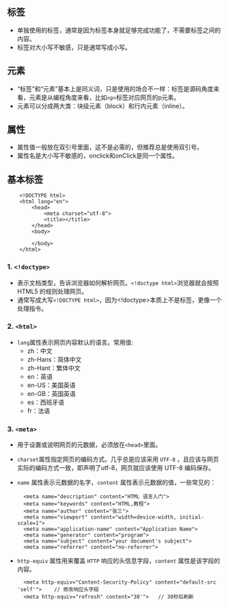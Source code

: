 ## 标签
* 单独使用的标签，通常是因为标签本身就足够完成功能了，不需要标签之间的内容。
* 标签对大小写不敏感，只是通常写成小写。

## 元素
* “标签”和“元素”基本上是同义词，只是使用的场合不一样：标签是源码角度来看，元素是从编程角度来看，比如`<p>`标签对应网页的p元素。
* 元素可以分成两大类：块级元素（block）和行内元素（inline）。

## 属性
* 属性值一般放在双引号里面，这不是必需的，但推荐总是使用双引号。
* 属性名是大小写不敏感的，onclick和onClick是同一个属性。

## 基本标签
        <!DOCTYPE html>
        <html lang="en">
            <head>
                <meta charset="utf-8">
                <title></title>
            </head>
            <body>

            </body>
        </html>

### 1. `<!doctype>`
* 表示文档类型，告诉浏览器如何解析网页。`<!doctype html>`浏览器就会按照 HTML5 的规则处理网页。
* 通常写成大写`<!DOCTYPE html>`，因为<!doctype>本质上不是标签，更像一个处理指令。

### 2. `<html>`
* `lang`属性表示网页内容默认的语言。常用值:
  * zh：中文
  * zh-Hans：简体中文
  * zh-Hant：繁体中文
  * en：英语
  * en-US：美国英语
  * en-GB：英国英语
  * es：西班牙语
  * fr：法语

### 3. `<meta>`
* 用于设置或说明网页的元数据，必须放在`<head>`里面。
* `charset`属性指定网页的编码方式。几乎总是应该采用 `UTF-8` ，且应该与网页实际的编码方式一致，即声明了utf-8，网页就应该使用 UTF-8 编码保存。
* `name` 属性表示元数据的名字，`content` 属性表示元数据的值，一些常见的：
  
        <meta name="description" content="HTML 语言入门">
        <meta name="keywords" content="HTML,教程">
        <meta name="author" content="张三">
        <meta name="viewport" content="width=device-width, initial-scale=1">
        <meta name="application-name" content="Application Name">
        <meta name="generator" content="program">
        <meta name="subject" content="your document's subject">
        <meta name="referrer" content="no-referrer">

* `http-equiv` 属性用来覆盖 `HTTP` 响应的头信息字段，`content` 属性是该字段的内容。

        <meta http-equiv="Content-Security-Policy" content="default-src 'self'">    // 修改响应头字段
        <meta http-equiv="refresh" content="30'">   // 30秒后刷新


